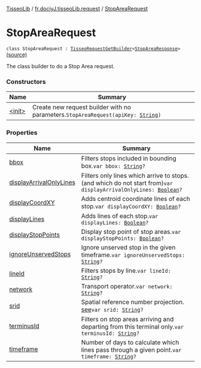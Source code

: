 [TisseoLib](../../index.md) / [fr.docjyJ.tisseoLib.request](../index.md) / [StopAreaRequest](./index.md)

# StopAreaRequest

`class StopAreaRequest : `[`TisseoRequestGetBuilder`](../-tisseo-request-get-builder.md)`<`[`StopAreaResponse`](../../fr.docjy-j.tisseo-lib.response/-stop-area-response/index.md)`>` [(source)](https://github.com/docjyj/tisseoLib/tree/master/src/main/kotlin/fr/docjyJ/tisseoLib/request/StopAreaRequest.kt#L25)

The class builder to do a Stop Area request.

### Constructors

| Name | Summary |
|---|---|
| [&lt;init&gt;](-init-.md) | Create new request builder with no parameters.`StopAreaRequest(apiKey: `[`String`](https://kotlinlang.org/api/latest/jvm/stdlib/kotlin/-string/index.html)`)` |

### Properties

| Name | Summary |
|---|---|
| [bbox](bbox.md) | Filters stops included in bounding box.`var bbox: `[`String`](https://kotlinlang.org/api/latest/jvm/stdlib/kotlin/-string/index.html)`?` |
| [displayArrivalOnlyLines](display-arrival-only-lines.md) | Filters only lines which arrive to stops. (and which do not start from)`var displayArrivalOnlyLines: `[`Boolean`](https://kotlinlang.org/api/latest/jvm/stdlib/kotlin/-boolean/index.html)`?` |
| [displayCoordXY](display-coord-x-y.md) | Adds centroid coordinate lines of each stop.`var displayCoordXY: `[`Boolean`](https://kotlinlang.org/api/latest/jvm/stdlib/kotlin/-boolean/index.html)`?` |
| [displayLines](display-lines.md) | Adds lines of each stop.`var displayLines: `[`Boolean`](https://kotlinlang.org/api/latest/jvm/stdlib/kotlin/-boolean/index.html)`?` |
| [displayStopPoints](display-stop-points.md) | Display stop point of stop areas.`var displayStopPoints: `[`Boolean`](https://kotlinlang.org/api/latest/jvm/stdlib/kotlin/-boolean/index.html)`?` |
| [ignoreUnservedStops](ignore-unserved-stops.md) | Ignore unserved stop in the given timeframe.`var ignoreUnservedStops: `[`String`](https://kotlinlang.org/api/latest/jvm/stdlib/kotlin/-string/index.html)`?` |
| [lineId](line-id.md) | Filters stops by line.`var lineId: `[`String`](https://kotlinlang.org/api/latest/jvm/stdlib/kotlin/-string/index.html)`?` |
| [network](network.md) | Transport operator.`var network: `[`String`](https://kotlinlang.org/api/latest/jvm/stdlib/kotlin/-string/index.html)`?` |
| [srid](srid.md) | Spatial reference number projection. [see](https://en.wikipedia.org/wiki/SRID)`var srid: `[`String`](https://kotlinlang.org/api/latest/jvm/stdlib/kotlin/-string/index.html)`?` |
| [terminusId](terminus-id.md) | Filters on stop areas arriving and departing from this terminal only.`var terminusId: `[`String`](https://kotlinlang.org/api/latest/jvm/stdlib/kotlin/-string/index.html)`?` |
| [timeframe](timeframe.md) | Number of days to calculate which lines pass through a given point.`var timeframe: `[`String`](https://kotlinlang.org/api/latest/jvm/stdlib/kotlin/-string/index.html)`?` |
